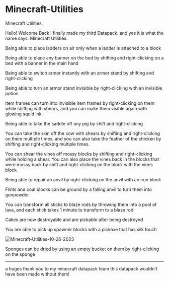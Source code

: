 # Minecraft-Utilities
Minecraft Utilities.


Hello! Welcome Back i finally made my third Datapack. and yes it is what the name says. Minecraft Utilities.

Being able to place ladders on air only when a ladder is attached to a block

Being able to place any banner on the bed by shifting and right-clicking on a bed with a banner in the main hand

Being able to switch armor instantly with an armor stand by shifting and right-clicking

Being able to turn an armor stand invisible by right-clicking with an invisible potion

Item frames can turn into invisible item frames by right-clicking on them while shifting with shears, and you can make them visible again with glowing squid ink.

Being able to take the saddle off any pig by shift and right-clicking

You can take the skin off the cow with shears by shifting and right-clicking on them multiple times, and you can also take the feather of the chicken by shifting and right-clicking multiple times.

You can shear the vines off mossy blocks by shifting and right-clicking while holding a shear. You can also place the vines back in the blocks that were mossy back by shift and right-clicking on the block with the 
vines block

Being able to repair an anvil by right-clicking on the anvil with an iron block

Flints and coal blocks can be ground by a falling anvil to turn them into gunpowder

You can transform all sticks to blaze rods by throwing them into a pool of lava, and each stick takes 1 minute to transform to a blaze rod

Cakes are now destroyable and are pickable after being destroyed

You are able to pick up spawner blocks with a pickaxe that has silk touch

![Minecraft-Utilities-10-26-2023](https://github.com/EntityBossBlood/Slight-Vanilla-Tweaks/assets/148834782/b48e4104-e8c5-4d4d-b522-d8d95fe4d81f)

Sponges can be dried by using an empty bucket on them by right-clicking on the sponge

----
a huges thank you to my minecraft datapack team this datapack wouldn't have been made without them!
